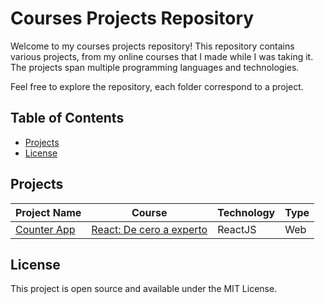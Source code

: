 # Courses Projects Repository

Welcome to my courses projects repository! This repository contains various projects, from my online courses that I made while I was taking it. The projects span multiple programming languages and technologies.

Feel free to explore the repository, each folder correspond to a project.

## Table of Contents

- [Projects](#projects)
- [License](#license)

## Projects

| Project Name                 | Course                                                                       | Technology | Type |
| ---------------------------- | ---------------------------------------------------------------------------- | ---------- | ---- |
| [Counter App](/counter-app/) | [React: De cero a experto](https://www.udemy.com/course/react-cero-experto/) | ReactJS    | Web  |

## License

This project is open source and available under the MIT License.
